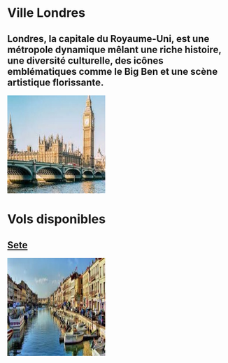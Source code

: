 # Ville Londres
## Londres, la capitale du Royaume-Uni, est une métropole dynamique mêlant une riche histoire, une diversité culturelle, des icônes emblématiques comme le Big Ben et une scène artistique florissante.
![londre](../ressources/londre.jpg)

# Vols disponibles 
## [Sete](Sete.md)
![sete](../ressources/sete.jpg)




